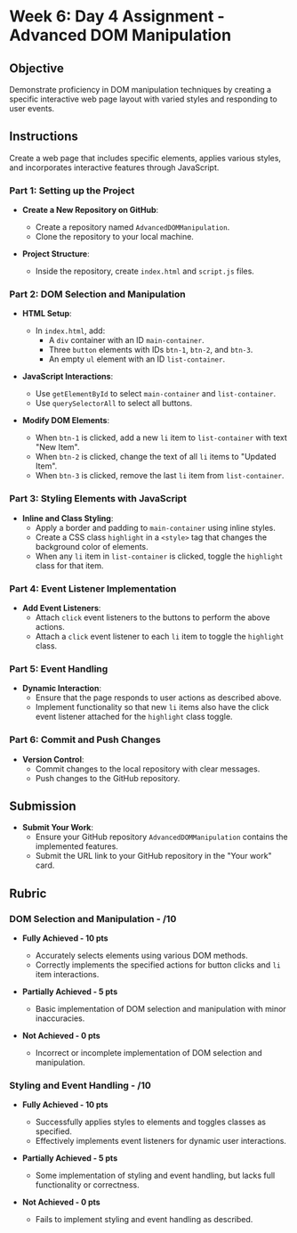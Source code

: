 # Week 6: Day 4 Assignment - Advanced DOM Manipulation

## Objective

Demonstrate proficiency in DOM manipulation techniques by creating a specific interactive web page layout with varied styles and responding to user events.

## Instructions

Create a web page that includes specific elements, applies various styles, and incorporates interactive features through JavaScript.

### Part 1: Setting up the Project

- **Create a New Repository on GitHub**:

  - Create a repository named `AdvancedDOMManipulation`.
  - Clone the repository to your local machine.

- **Project Structure**:
  - Inside the repository, create `index.html` and `script.js` files.

### Part 2: DOM Selection and Manipulation

- **HTML Setup**:

  - In `index.html`, add:
    - A `div` container with an ID `main-container`.
    - Three `button` elements with IDs `btn-1`, `btn-2`, and `btn-3`.
    - An empty `ul` element with an ID `list-container`.

- **JavaScript Interactions**:

  - Use `getElementById` to select `main-container` and `list-container`.
  - Use `querySelectorAll` to select all buttons.

- **Modify DOM Elements**:
  - When `btn-1` is clicked, add a new `li` item to `list-container` with text "New Item".
  - When `btn-2` is clicked, change the text of all `li` items to "Updated Item".
  - When `btn-3` is clicked, remove the last `li` item from `list-container`.

### Part 3: Styling Elements with JavaScript

- **Inline and Class Styling**:
  - Apply a border and padding to `main-container` using inline styles.
  - Create a CSS class `highlight` in a `<style>` tag that changes the background color of elements.
  - When any `li` item in `list-container` is clicked, toggle the `highlight` class for that item.

### Part 4: Event Listener Implementation

- **Add Event Listeners**:
  - Attach `click` event listeners to the buttons to perform the above actions.
  - Attach a `click` event listener to each `li` item to toggle the `highlight` class.

### Part 5: Event Handling

- **Dynamic Interaction**:
  - Ensure that the page responds to user actions as described above.
  - Implement functionality so that new `li` items also have the click event listener attached for the `highlight` class toggle.

### Part 6: Commit and Push Changes

- **Version Control**:
  - Commit changes to the local repository with clear messages.
  - Push changes to the GitHub repository.

## Submission

- **Submit Your Work**:
  - Ensure your GitHub repository `AdvancedDOMManipulation` contains the implemented features.
  - Submit the URL link to your GitHub repository in the "Your work" card.

## Rubric

### DOM Selection and Manipulation - /10

- **Fully Achieved - 10 pts**

  - Accurately selects elements using various DOM methods.
  - Correctly implements the specified actions for button clicks and `li` item interactions.

- **Partially Achieved - 5 pts**

  - Basic implementation of DOM selection and manipulation with minor inaccuracies.

- **Not Achieved - 0 pts**
  - Incorrect or incomplete implementation of DOM selection and manipulation.

### Styling and Event Handling - /10

- **Fully Achieved - 10 pts**

  - Successfully applies styles to elements and toggles classes as specified.
  - Effectively implements event listeners for dynamic user interactions.

- **Partially Achieved - 5 pts**

  - Some implementation of styling and event handling, but lacks full functionality or correctness.

- **Not Achieved - 0 pts**
  - Fails to implement styling and event handling as described.
